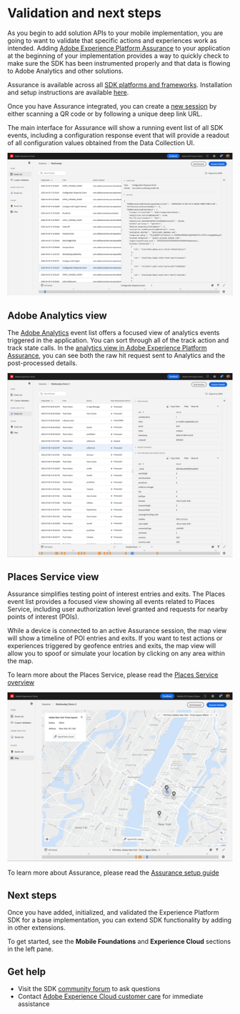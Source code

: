 # Validation and next steps

As you begin to add solution APIs to your mobile implementation, you are going to want to validate that specific actions and experiences work as intended. Adding [Adobe Experience Platform Assurance](https://experienceleague.adobe.com/docs/experience-platform/assurance/home.html?lang=en#what-can-assurance-do-for-you%3F) to your application at the beginning of your implementation provides a way to quickly check to make sure the SDK has been instrumented properly and that data is flowing to Adobe Analytics and other solutions.

Assurance is available across all [SDK platforms and frameworks](../current-sdk-versions.md). Installation and setup instructions are available [here](https://experienceleague.adobe.com/docs/experience-platform/assurance/home.html?lang=en#quick-setup).

Once you have Assurance integrated, you can create a [new session](https://experienceleague.adobe.com/docs/experience-platform/assurance/tutorials/using-assurance.html?lang=en#create-sessions) by either scanning a QR code or by following a unique deep link URL.

The main interface for Assurance will show a running event list of all SDK events, including a configuration response event that will provide a readout of all configuration values obtained from the Data Collection UI.

![Assurance Configuration Response](./assets/validate/configuration-response.png)

## Adobe Analytics view

The [Adobe Analytics](https://experienceleague.adobe.com/docs/experience-platform/assurance/view/adobe-analytics.html?lang=en) event list offers a focused view of analytics events triggered in the application. You can sort through all of the track action and track state calls. In the [analytics view in Adobe Experience Platform Assurance](https://experienceleague.adobe.com/docs/experience-platform/assurance/view/adobe-analytics.html?lang=en), you can see both the raw hit request sent to Analytics and the post-processed details.

![Assurance analytics view](./assets/validate/assurance-analytics.png)

## Places Service view

Assurance simplifies testing point of interest entries and exits. The Places event list provides a focused view showing all events related to Places Service, including user authorization level granted and requests for nearby points of interest (POIs).

While a device is connected to an active Assurance session, the map view will show a timeline of POI entries and exits. If you want to test actions or experiences triggered by geofence entries and exits, the map view will allow you to spoof or simulate your location by clicking on any area within the map.

To learn more about the Places Service, please read the [Places Service overview](https://experienceleague.adobe.com/docs/places/using/home.html)

![Assurance Places Service Location Simulation](./assets/validate/assurance-places.png)

To learn more about Assurance, please read the [Assurance setup guide](https://experienceleague.adobe.com/docs/experience-platform/assurance/tutorials/implement-assurance.html?lang=en#tutorials)

## Next steps

Once you have added, initialized, and validated the Experience Platform SDK for a base implementation, you can extend SDK functionality by adding in other extensions.

To get started, see the **Mobile Foundations** and **Experience Cloud** sections in the left pane.

## Get help

* Visit the SDK [community forum](https://experienceleaguecommunities.adobe.com/t5/adobe-experience-platform/ct-p/adobe-experience-platform-community) to ask questions
* Contact [Adobe Experience Cloud customer care](https://experienceleague.adobe.com/?support-solution=General&support-tab=home#support) for immediate assistance
